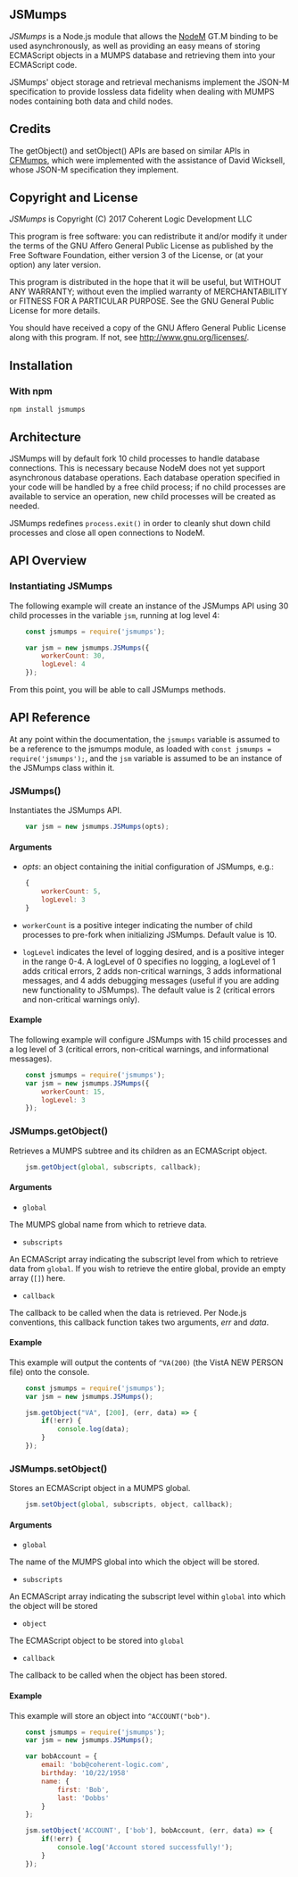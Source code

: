 ## JSMumps

*JSMumps* is a Node.js module that allows the [NodeM](https://github.com/dlwicksell/nodem) GT.M binding to be used asynchronously, as well as providing an easy means of storing ECMAScript objects in a MUMPS database and retrieving them into your ECMAScript code.

JSMumps' object storage and retrieval mechanisms implement the JSON-M specification to provide lossless data fidelity when dealing with MUMPS nodes containing both data and child nodes.

## Credits

The getObject() and setObject() APIs are based on similar APIs in [CFMumps](http://www.coherent-logic.com/cm/products/cfmumps), which were implemented with the assistance of David Wicksell, whose JSON-M specification they implement.

## Copyright and License

*JSMumps* is Copyright (C) 2017 Coherent Logic Development LLC

This program is free software: you can redistribute it and/or modify
it under the terms of the GNU Affero General Public License as published by
the Free Software Foundation, either version 3 of the License, or
(at your option) any later version.

This program is distributed in the hope that it will be useful,
but WITHOUT ANY WARRANTY; without even the implied warranty of
MERCHANTABILITY or FITNESS FOR A PARTICULAR PURPOSE.  See the
GNU General Public License for more details.

You should have received a copy of the GNU Affero General Public License
along with this program.  If not, see <http://www.gnu.org/licenses/>.

## Installation

### With npm

`npm install jsmumps`

## Architecture

JSMumps will by default fork 10 child processes to handle database connections. This is necessary because NodeM does not yet support asynchronous database operations. Each database operation specified in your code will be handled by a free child process; if no child processes are available to service an operation, new child processes will be created as needed.

JSMumps redefines `process.exit()` in order to cleanly shut down child processes and close all open connections to NodeM.

## API Overview

### Instantiating JSMumps

The following example will create an instance of the JSMumps API using 30 child processes in the variable `jsm`, running at log level 4:

```javascript
    const jsmumps = require('jsmumps');

    var jsm = new jsmumps.JSMumps({
        workerCount: 30,
        logLevel: 4
    });
```    

From this point, you will be able to call JSMumps methods.

## API Reference

At any point within the documentation, the `jsmumps` variable is assumed to be a reference to the jsmumps module, as loaded with `const jsmumps = require('jsmumps');`, and the `jsm` variable is assumed to be an instance of the JSMumps class within it.

### JSMumps()

Instantiates the JSMumps API.

```javascript
    var jsm = new jsmumps.JSMumps(opts);
```

#### Arguments

* *opts*: an object containing the initial configuration of JSMumps, e.g.:

```javascript
    {
        workerCount: 5,
        logLevel: 3
    }
```

* `workerCount` is a positive integer indicating the number of child processes to pre-fork when initializing JSMumps. Default value is 10.

* `logLevel` indicates the level of logging desired, and is a positive integer in the range 0-4. A logLevel of 0 specifies no logging, a logLevel of 1 adds critical errors, 2 adds non-critical warnings, 3 adds informational messages, and 4 adds debugging messages (useful if you are adding new functionality to JSMumps). The default value is 2 (critical errors and non-critical warnings only).

#### Example

The following example will configure JSMumps with 15 child processes and a log level of 3 (critical errors, non-critical warnings, and informational messages).

```javascript
    const jsmumps = require('jsmumps');
    var jsm = new jsmumps.JSMumps({
        workerCount: 15,
        logLevel: 3
    });
```    

### JSMumps.getObject()

Retrieves a MUMPS subtree and its children as an ECMAScript object.

```javascript
    jsm.getObject(global, subscripts, callback);
```    

#### Arguments

* `global`

The MUMPS global name from which to retrieve data.

* `subscripts`

An ECMAScript array indicating the subscript level from which to retrieve data from `global`. If you wish to retrieve the entire global, provide an empty array (`[]`) here.

* `callback`

The callback to be called when the data is retrieved. Per Node.js conventions, this callback function takes two arguments, *err* and *data*. 

#### Example

This example will output the contents of `^VA(200)` (the VistA NEW PERSON file) onto the console.

```javascript
    const jsmumps = require('jsmumps');
    var jsm = new jsmumps.JSMumps();

    jsm.getObject("VA", [200], (err, data) => {
        if(!err) {
            console.log(data);
        }
    });
```

### JSMumps.setObject()

Stores an ECMAScript object in a MUMPS global.

```javascript
    jsm.setObject(global, subscripts, object, callback);
```

#### Arguments

* `global`

The name of the MUMPS global into which the object will be stored.

* `subscripts`

An ECMAScript array indicating the subscript level within `global` into which the object will be stored

* `object`

The ECMAScript object to be stored into `global`

* `callback`

The callback to be called when the object has been stored. 

#### Example

This example will store an object into `^ACCOUNT("bob")`.

```javascript
    const jsmumps = require('jsmumps');
    var jsm = new jsmumps.JSMumps();

    var bobAccount = {
        email: 'bob@coherent-logic.com',
        birthday: '10/22/1958'
        name: {
            first: 'Bob',
            last: 'Dobbs'
        }
    };

    jsm.setObject('ACCOUNT', ['bob'], bobAccount, (err, data) => {
        if(!err) {
            console.log('Account stored successfully!');
        }
    });
```